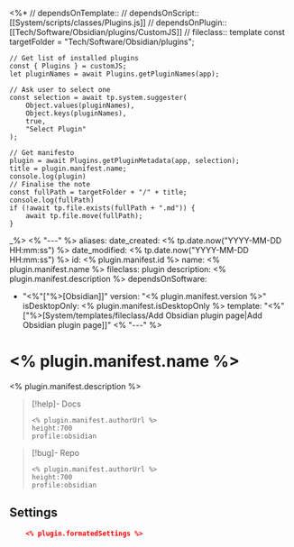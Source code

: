 <%* 
	// dependsOnTemplate::
	// dependsOnScript:: [[System/scripts/classes/Plugins.js]]
	// dependsOnPlugin:: [[Tech/Software/Obsidian/plugins/CustomJS]]
	// fileclass:: template
	const targetFolder = "Tech/Software/Obsidian/plugins";
	
	// Get list of installed plugins
	const { Plugins } = customJS;
	let pluginNames = await Plugins.getPluginNames(app);
	
	// Ask user to select one
	const selection = await tp.system.suggester(
		Object.values(pluginNames),
		Object.keys(pluginNames),
		true,
		"Select Plugin"
	);
	
	// Get manifesto
	plugin = await Plugins.getPluginMetadata(app, selection);
	title = plugin.manifest.name;
	console.log(plugin)
	// Finalise the note
	const fullPath = targetFolder + "/" + title;
	console.log(fullPath)
	if (!await tp.file.exists(fullPath + ".md")) {
		await tp.file.move(fullPath);
	}
_%>
<% "---" %>
aliases: 
date_created: <% tp.date.now("YYYY-MM-DD HH:mm:ss") %>
date_modified: <% tp.date.now("YYYY-MM-DD HH:mm:ss") %>
id: <% plugin.manifest.id %>
name: <% plugin.manifest.name %>
fileclass: plugin
description: <% plugin.manifest.description %>
dependsOnSoftware: 
- "<%"["%>[Obsidian]]"
version: "<% plugin.manifest.version %>"
isDesktopOnly: <% plugin.manifest.isDesktopOnly %>
template: "<%"["%>[System/templates/fileclass/Add Obsidian plugin page|Add Obsidian plugin page]]"
<% "---" %>

# <% plugin.manifest.name %>

<% plugin.manifest.description %>

>[!help]- Docs
>
>```gate  
><% plugin.manifest.authorUrl %>
>height:700
>profile:obsidian
>```

>[!bug]- Repo
>
>```gate  
><% plugin.manifest.authorUrl %>
>height:700
>profile:obsidian
>```

## Settings

```json
	<% plugin.formatedSettings %>
```
